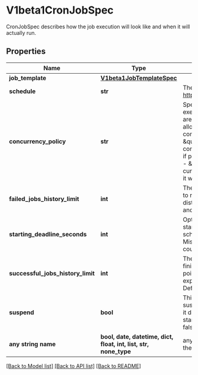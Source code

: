 # V1beta1CronJobSpec

CronJobSpec describes how the job execution will look like and when it will actually run.

## Properties
Name | Type | Description | Notes
------------ | ------------- | ------------- | -------------
**job_template** | [**V1beta1JobTemplateSpec**](V1beta1JobTemplateSpec.md) |  | 
**schedule** | **str** | The schedule in Cron format, see https://en.wikipedia.org/wiki/Cron. | 
**concurrency_policy** | **str** | Specifies how to treat concurrent executions of a Job. Valid values are: - \&quot;Allow\&quot; (default): allows CronJobs to run concurrently; - \&quot;Forbid\&quot;: forbids concurrent runs, skipping next run if previous run hasn&#39;t finished yet; - \&quot;Replace\&quot;: cancels currently running job and replaces it with a new one | [optional] 
**failed_jobs_history_limit** | **int** | The number of failed finished jobs to retain. This is a pointer to distinguish between explicit zero and not specified. Defaults to 1. | [optional] 
**starting_deadline_seconds** | **int** | Optional deadline in seconds for starting the job if it misses scheduled time for any reason.  Missed jobs executions will be counted as failed ones. | [optional] 
**successful_jobs_history_limit** | **int** | The number of successful finished jobs to retain. This is a pointer to distinguish between explicit zero and not specified. Defaults to 3. | [optional] 
**suspend** | **bool** | This flag tells the controller to suspend subsequent executions, it does not apply to already started executions.  Defaults to false. | [optional] 
**any string name** | **bool, date, datetime, dict, float, int, list, str, none_type** | any string name can be used but the value must be the correct type | [optional]

[[Back to Model list]](../README.md#documentation-for-models) [[Back to API list]](../README.md#documentation-for-api-endpoints) [[Back to README]](../README.md)


